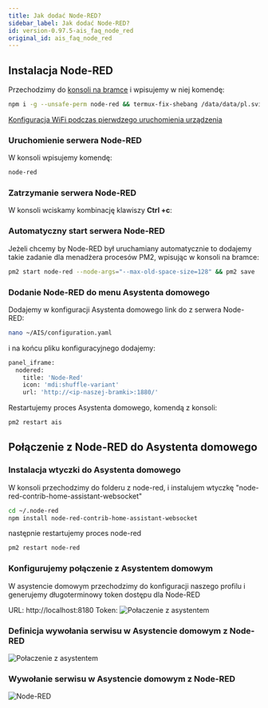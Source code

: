 ```yaml
---
title: Jak dodać Node-RED?
sidebar_label: Jak dodać Node-RED?
id: version-0.97.5-ais_faq_node_red
original_id: ais_faq_node_red
---
```


## Instalacja Node-RED

Przechodzimy do [konsoli na bramce](/AIS-docs/docs/en/ais_bramka_remote_ssh.html#dostęp-do-konsoli-z-aplikacji) i wpisujemy w niej komendę:

```bash
npm i -g --unsafe-perm node-red && termux-fix-shebang /data/data/pl.sviete.dom/files/usr/bin/node-red
```

[Konfiguracja WiFi podczas pierwdzego uruchomienia urządzenia](/AIS-docs/docs/en/ais_bramka_first_run.html#konfiguracja-wifi)

### Uruchomienie serwera Node-RED

W konsoli wpisujemy komendę:
```bash
node-red
```

### Zatrzymanie serwera Node-RED

W konsoli wciskamy kombinację klawiszy **Ctrl +c**:


### Automatyczny start serwera Node-RED 

Jeżeli chcemy by Node-RED był uruchamiany automatycznie to dodajemy takie zadanie dla menadżera procesów PM2, wpisując w konsoli na bramce:
```bash
pm2 start node-red --node-args="--max-old-space-size=128" && pm2 save
```

### Dodanie Node-RED do menu Asystenta domowego

Dodajemy w konfiguracji Asystenta domowego link do z serwera Node-RED:

```bash
nano ~/AIS/configuration.yaml
```
i na końcu pliku konfiguracyjnego dodajemy:

```bash
panel_iframe:
  nodered:
    title: 'Node-Red'
    icon: 'mdi:shuffle-variant'
    url: 'http://<ip-naszej-bramki>:1880/'
```

Restartujemy proces Asystenta domowego, komendą z konsoli:

```bash
pm2 restart ais
```




## Połączenie z Node-RED do Asystenta domowego

### Instalacja wtyczki do Asystenta domowego

W konsoli przechodzimy do folderu z node-red, i instalujem wtyczkę "node-red-contrib-home-assistant-websocket"

```bash
cd ~/.node-red
npm install node-red-contrib-home-assistant-websocket
```

następnie restartujemy proces node-red

```bash
pm2 restart node-red
```


### Konfigurujemy połączenie z Asystentem domowym

W asystencie domowym przechodzimy do konfiguracji naszego profilu i generujemy długoterminowy token dostępu dla Node-RED


URL: http://localhost:8180
Token: <token wygenerowany w Asystencie domowym>
![Połaczenie z asystentem](/AIS-docs/img/en/faq/Node-red-Home-Assistant-connection.png)


### Definicja wywołania serwisu w Asystencie domowym z Node-RED

![Połaczenie z asystentem](/AIS-docs/img/en/faq/node_red_home_assistant_service_call.png)


### Wywołanie serwisu w Asystencie domowym z Node-RED

![Node-RED](/AIS-docs/img/en/faq/node_red_call_service.png)